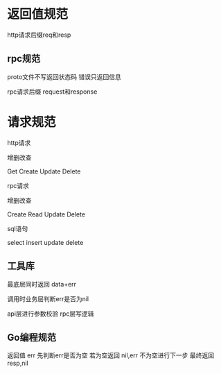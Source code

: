 # 返回值规范



http请求后缀req和resp









## rpc规范

proto文件不写返回状态码   错误只返回信息

rpc请求后缀 request和response







# 请求规范

http请求  

增删改查 

Get  Create Update Delete



rpc请求

增删改查

Create Read Update Delete



sql语句

select insert update delete





## 工具库

最底层同时返回 data+err

调用时业务层判断err是否为nil





api层进行参数校验  rpc层写逻辑


## Go编程规范

返回值 err 
先判断err是否为空 若为空返回 nil,err
不为空进行下一步 最终返回resp,nil